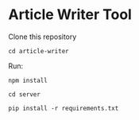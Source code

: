 # Article Writer Tool

Clone this repository

~~~terminal
cd article-writer
~~~

Run:
~~~terminal
npm install

cd server

pip install -r requirements.txt
~~~
